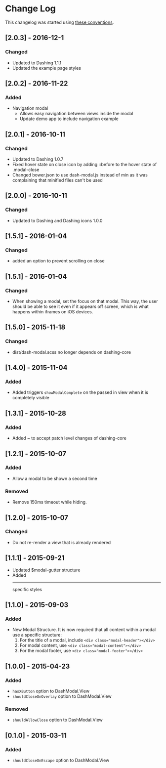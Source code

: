 # Change Log

This changelog was started using [these conventions](http://keepachangelog.com/).

## [2.0.3] - 2016-12-1

### Changed

 * Updated to Dashing 1.1.1
 * Updated the example page styles

## [2.0.2] - 2016-11-22

### Added

 * Navigation modal
    * Allows easy navigation between views inside the modal
    * Update demo app to include navigation example

## [2.0.1] - 2016-10-11

### Changed

  * Updated to Dashing 1.0.7
  * Fixed hover state on close icon by adding ::before to the hover state of .modal-close
  * Changed bower.json to use dash-modal.js instead of min as it was complaining that minified files can't be used

## [2.0.0] - 2016-10-11

### Changed

  * Updated to Dashing and Dashing icons 1.0.0

## [1.5.1] - 2016-01-04

### Changed

  * added an option to prevent scrolling on close

## [1.5.1] - 2016-01-04

### Changed

 * When showing a modal, set the focus on that modal.
   This way, the user should be able to see it even if it appears off screen,
   which is what happens within iframes on iOS devices.

## [1.5.0] - 2015-11-18

### Changed

 * dist/dash-modal.scss no longer depends on dashing-core

## [1.4.0] - 2015-11-04

### Added

 * Added triggers `showModalComplete` on the passed in view when it is completely visible

## [1.3.1] - 2015-10-28

### Added

 * Added ~ to accept patch level changes of dashing-core

## [1.2.1] - 2015-10-07

### Added

 * Allow a modal to be shown a second time

### Removed

 * Remove 150ms timeout while hiding.

## [1.2.0] - 2015-10-07

### Changed

 * Do not re-render a view that is already rendered

## [1.1.1] - 2015-09-21

  * Updated $modal-gutter structure
  * Added <hr> specific styles

## [1.1.0] - 2015-09-03

### Added

  * New Modal Structure. It is now required that all content within a modal use a specific structure:
    1. For the title of a modal, include `<div class="modal-header"></div>`
    2. For modal content, use `<div class="modal-content"></div>`
    2. For the modal footer, use `<div class="modal-footer"></div>`

## [1.0.0] - 2015-04-23

### Added

  * `hasXButton` option to DashModal.View
  * `shouldCloseOnOverlay` option to DashModal.View

### Removed

  * `shouldAllowClose` option to DashModal.View

## [0.1.0] - 2015-03-11

### Added

 * `shouldCloseOnEscape` option to DashModal.View

